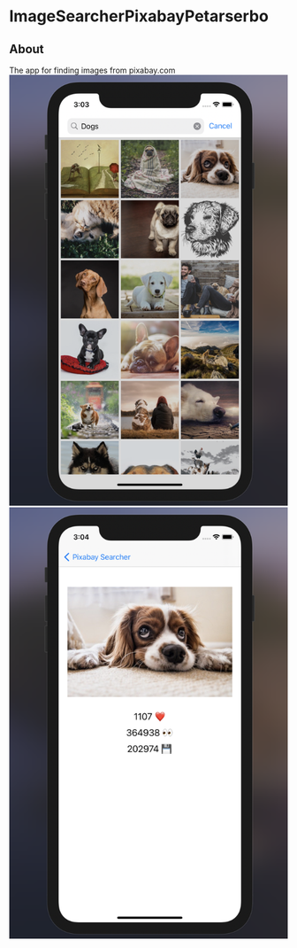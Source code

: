 # ImageSearcherPixabayPetarserbo

## About
The app for finding images from pixabay.com
![preview](pixabay_searcher_,main.png)
![preview](pixabay_searcher_detail.png)
